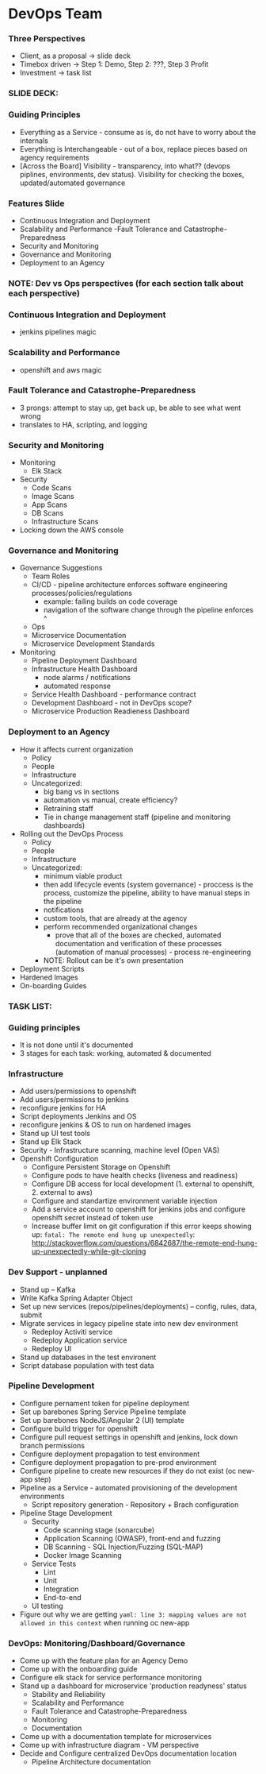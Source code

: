 # DevOps Team

### Three Perspectives
- Client, as a proposal → slide deck
- Timebox driven → Step 1: Demo, Step 2: ???, Step 3 Profit
- Investment → task list

### SLIDE DECK:
### Guiding Principles
- Everything as a Service - consume as is, do not have to worry about the internals
- Everything is Interchangeable - out of a box, replace pieces based on agency requirements
- [Across the Board] Visibility - transparency, into what?? (devops piplines, environments, dev status).  Visibility for checking the boxes, updated/automated governance

### Features Slide
- Continuous Integration and Deployment
- Scalability and Performance
-Fault Tolerance and Catastrophe-Preparedness
- Security and Monitoring
- Governance and Monitoring
- Deployment to an Agency

### NOTE: Dev vs Ops perspectives (for each section talk about each perspective)
### Continuous Integration and Deployment
- jenkins pipelines magic

### Scalability and Performance
- openshift and aws magic

### Fault Tolerance and Catastrophe-Preparedness
- 3 prongs: attempt to stay up, get back up, be able to see what went wrong
- translates to HA, scripting, and logging

### Security and Monitoring
- Monitoring
  - Elk Stack
- Security
  - Code Scans
  - Image Scans
  - App Scans
  - DB Scans
  - Infrastructure Scans
- Locking down the AWS console

### Governance and Monitoring
- Governance Suggestions
  - Team Roles
  - CI/CD - pipeline architecture enforces software engineering processes/policies/regulations
    - example: failing builds on code coverage
    - navigation of the software change through the pipeline enforces ^
  - Ops
  - Microservice Documentation
  - Microservice Development Standards
- Monitoring
  - Pipeline Deployment Dashboard
  - Infrastructure Health Dashboard
    - node alarms / notifications
    - automated response
  - Service Health Dashboard - performance contract
  - Development Dashboard - not in DevOps scope?
  - Microservice Production Readieness Dashboard

### Deployment to an Agency
- How it affects current organization
  - Policy
  - People
  - Infrastructure
  - Uncategorized:
    - big bang vs in sections
    - automation vs manual, create efficiency?
    - Retraining staff
    - Tie in change management staff (pipeline and monitoring dashboards)
- Rolling out the DevOps Process
  - Policy
  - People
  - Infrastructure
  - Uncategorized:
    - minimum viable product
    - then add lifecycle events (system governance) - proccess is the process, customize the pipeline, ability to have manual steps in the pipeline
    - notifications
    - custom tools, that are already at the agency
    - perform recommended organizational changes
      - prove that all of the boxes are checked, automated documentation and verification of these processes (automation of manual processes) - process re-engineering
    - NOTE: Rollout can be it's own presentation
- Deployment Scripts
- Hardened Images
- On-boarding Guides

### TASK LIST:
### Guiding principles
- It is not done until it's documented
- 3 stages for each task: working, automated & documented

### Infrastructure
- Add users/permissions to openshift
- Add users/permissions to jenkins
- reconfigure jenkins for HA
- Script deployments Jenkins and OS
- reconfigure jenkins & OS to run on hardened images
- Stand up UI test tools
- Stand up Elk Stack
- Security - Infrastructure scanning, machine level (Open VAS)
- Openshift Configuration
  - Configure Persistent Storage on Openshift
  - Configure pods to have health checks (liveness and readiness)
  - Configure DB access for local development (1. external to openshift, 2. external to aws)
  - Configure and standartize environment variable injection
  - Add a service account to openshift for jenkins jobs and configure openshift secret instead of token use
  - Increase buffer limit on git configuration if this error keeps showing up: `fatal: The remote end hung up unexpectedly`: http://stackoverflow.com/questions/6842687/the-remote-end-hung-up-unexpectedly-while-git-cloning

### Dev Support - unplanned
- Stand up – Kafka
- Write Kafka Spring Adapter Object
- Set up new services (repos/pipelines/deployments) – config, rules, data, submit
- Migrate services in legacy pipeline state into new dev environment
  - Redeploy Activiti service
  - Redeploy Application service
  - Redeploy UI
- Stand up databases in the test environent
- Script database population with test data

### Pipeline Development
- Configure pernament token for pipeline deployment
- Set up barebones Spring Service Pipeline template
- Set up barebones NodeJS/Angular 2 (UI) template
- Configure build trigger for openshift
- Configure pull request settings in openshift and jenkins, lock down branch permissions
- Configure deployment propagation to test environment
- Configure deployment propagation to pre-prod environment
- Configure pipeline to create new resources if they do not exist (oc new-app step)
- Pipeline as a Service - automated provisioning of the development environments
  - Script repository generation - Repository + Brach configuration
- Pipeline Stage Development
  - Security
    - Code scanning stage (sonarcube)
    - Application Scanning (OWASP), front-end and fuzzing
    - DB Scanning - SQL Injection/Fuzzing (SQL-MAP)
    - Docker Image Scanning
  - Service Tests
    - Lint
    - Unit
    - Integration
    - End-to-end
  - UI testing
- Figure out why we are getting `yaml: line 3: mapping values are not allowed in this context` when running oc new-app

### DevOps: Monitoring/Dashboard/Governance
- Come up with the feature plan for an Agency Demo
- Come up with the onboarding guide
- Configure elk stack for service performance monitoring
- Stand up a dashboard for microservice 'production readyness' status
  - Stability and Reliability
  - Scalability and Performance
  - Fault Tolerance and Catastrophe-Preparedness
  - Monitoring
  - Documentation
- Come up with a documentation template for microservices
- Come up with infrastructure diagram - VM perspective
- Decide and Configure centralized DevOps documentation location
  - Pipeline Architecture documentation
